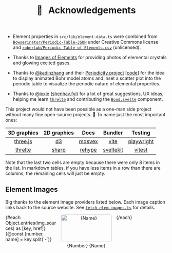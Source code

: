 <script>
  import img_sources from '$static/img-sources.json';
  import { dev } from '$app/environment'
  import { homepage } from '$root/package.json'
</script>

<main>

# 🙏 &thinsp; Acknowledgements

- Element properties in `src/lib/element-data.ts` were combined from [`Bowserinator/Periodic-Table-JSON`](https://github.com/Bowserinator/Periodic-Table-JSON/blob/master/PeriodicTableJSON.json) under Creative Commons license and [`robertwb/Periodic Table of Elements.csv`](https://gist.github.com/robertwb/22aa4dbfb6bcecd94f2176caa912b952) (unlicensed).
- Thanks to [Images of Elements](https://images-of-elements.com) for providing photos of elemental crystals and glowing excited gases.
- Thanks to [@kadinzhang](https://github.com/kadinzhang) and their [Periodicity project](https://ptable.netlify.app) [[code](https://github.com/kadinzhang/Periodicity)] for the idea to display animated Bohr model atoms and inset a scatter plot into the periodic table to visualize the periodic nature of elemental properties.
- Thanks to [@ixxie](https://github.com/ixxie) ([shenhav.fyi](https://shenhav.fyi)) for a lot of great suggestions, UX ideas, helping me learn [`threlte`](https://threlte.xyz) and contributing the [`Bond.svelte`](https://github.com/janosh/elementari/blob/-/src/lib/structure/Bond.svelte) component.

This project would not have been possible as a one-man side project without many fine open-source projects. 🙏 To name just the most important ones:

|           3D graphics           |               2D graphics                |                     Docs                     |               Bundler               |               Testing                |
| :-----------------------------: | :--------------------------------------: | :------------------------------------------: | :---------------------------------: | :----------------------------------: |
| [three.js](https://threejs.org) |          [d3](https://d3js.org)          |         [mdsvex](https://mdsvex.com)         |     [vite](https://vitejs.dev)      | [playwright](https://playwright.dev) |
| [threlte](https://threlte.xyz)  | [sharp](https://sharp.pixelplumbing.com) | [rehype](https://github.com/rehypejs/rehype) | [sveltekit](https://kit.svelte.dev) |     [vitest](https://vitest.dev)     |

Note that the last two cells are empty because there were only 8 items in the list. In markdown tables, if you have less items in a row than there are columns, the remaining cells will just be empty.

## Element Images

Big thanks to the element image providers listed below. Each image caption links back to the source website. See [`fetch-elem-images.ts`](https://github.com/janosh/elementari/blob/-/src/fetch-elem-images.ts) for details.

  <ul class="elem-img">
    {#each Object.entries(img_sources) as [key, href]}
      {@const [number, name] = key.split(`-`)}
      <li>
        <a href="/{name}">
          <img src="{dev ? '' : homepage}/elements/{key}.avif" alt={name} /></a>
        <a {href}>{number} {name}</a>
      </li>
    {/each}
  </ul>
</main>

<style>
  h1 {
    text-align: center;
    margin: 2em;
  }
  ul:first-of-type > li {
    margin: 1em 0;
  }
  ul.elem-img {
    display: grid;
    grid-template-columns: repeat(auto-fill, minmax(9em, 1fr));
    gap: 1em;
    list-style: none;
    padding: 0;
  }
  ul.elem-img > li {
    text-transform: capitalize;
    text-align: center;
  }
  ul.elem-img > li > a > img {
    width: 100%;
    border-radius: 3pt;
  }
</style>

